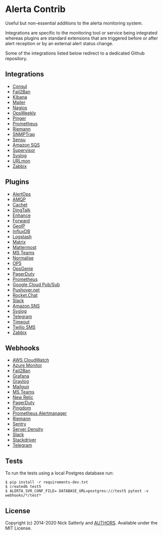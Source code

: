 Alerta Contrib
==============

Useful but non-essential additions to the alerta monitoring system.

Integrations are specific to the monitoring tool or service
being integrated whereas plugins are standard extensions that are
triggered before or after alert reception or by an external alert
status change.

Some of the integrations listed below redirect to a dedicated
Github repository.

Integrations
------------

  * [Consul](integrations/consul)
  * [Fail2Ban](integrations/fail2ban)
  * [Kibana](https://github.com/nicholasprado/alerta-io/kibana-alerta)
  * [Mailer](integrations/mailer)
  * [Nagios](https://github.com/nicholasprado/alerta-io/nagios-alerta)
  * [OpsWeekly](integrations/opsweekly)
  * [Pinger](integrations/pinger)
  * [Prometheus](https://github.com/nicholasprado/alerta-io/prometheus-config)
  * [Riemann](https://github.com/nicholasprado/alerta-io/riemann-alerta)
  * [SNMPTrap](integrations/snmptrap)
  * [Sensu](https://github.com/nicholasprado/alerta-io/sensu-alerta)
  * [Amazon SQS](integrations/sqs)
  * [Supervisor](integrations/supervisor)
  * [Syslog](integrations/syslog)
  * [URLmon](integrations/urlmon)
  * [Zabbix](https://github.com/nicholasprado/alerta-io/zabbix-alerta)

Plugins
-------

  * [AlertOps](plugins/alertops)
  * [AMQP](plugins/amqp)
  * [Cachet](plugins/cachet)
  * [DingTalk](plugins/dingtalk)
  * [Enhance](plugins/enhance)
  * [Forward](plugins/forward)
  * [GeoIP](plugins/geoip)
  * [InfluxDB](plugins/influxdb)
  * [Logstash](plugins/logstash)
  * [Matrix](plugins/matrix)
  * [Mattermost](plugins/mattermost)
  * [MS Teams](plugins/msteams)
  * [Normalise](plugins/normalise)
  * [OP5](plugins/op5)
  * [OpsGenie](plugins/opsgenie)
  * [PagerDuty](plugins/pagerduty)
  * [Prometheus](plugins/prometheus)
  * [Google Cloud Pub/Sub](plugins/pubsub)
  * [Pushover.net](plugins/pushover)
  * [Rocket.Chat](plugins/rocketchat)
  * [Slack](plugins/slack)
  * [Amazon SNS](plugins/sns)
  * [Syslog](plugins/syslog)
  * [Telegram](plugins/telegram)
  * [Timeout](plugins/timeout)
  * [Twilio SMS](plugins/twilio)
  * [Zabbix](plugins/zabbix)

Webhooks
--------

  * [AWS CloudWatch](https://github.com/nicholasprado/alerta-io/alerta/blob/master/alerta/webhooks/cloudwatch.py)
  * [Azure Monitor](webhooks/azuremonitor)
  * [Fail2Ban](webhooks/fail2ban)
  * [Grafana](https://github.com/nicholasprado/alerta-io/alerta/blob/master/alerta/webhooks/grafana.py)
  * [Graylog](https://github.com/nicholasprado/alerta-io/alerta/blob/master/alerta/webhooks/graylog.py)
  * [Mailgun](webhooks/mailgun)
  * [MS Teams](webhooks/msteams)
  * [New Relic](https://github.com/nicholasprado/alerta-io/alerta/blob/master/alerta/webhooks/newrelic.py)
  * [PagerDuty](https://github.com/nicholasprado/alerta-io/alerta/blob/master/alerta/webhooks/pagerduty.py)
  * [Pingdom](https://github.com/nicholasprado/alerta-io/alerta/blob/master/alerta/webhooks/pingdom.py)
  * [Prometheus Alertmanager](https://github.com/nicholasprado/alerta-io/alerta/blob/master/alerta/webhooks/prometheus.py)
  * [Riemann](https://github.com/nicholasprado/alerta-io/alerta/blob/master/alerta/webhooks/riemann.py)
  * [Sentry](webhooks/sentry)
  * [Server Density](https://github.com/nicholasprado/alerta-io/alerta/blob/master/alerta/webhooks/serverdensity.py)
  * [Slack](https://github.com/nicholasprado/alerta-io/alerta/blob/master/alerta/webhooks/slack.py)
  * [Stackdriver](https://github.com/nicholasprado/alerta-io/alerta/blob/master/alerta/webhooks/stackdriver.py)
  * [Telegram](https://github.com/nicholasprado/alerta-io/alerta/blob/master/alerta/webhooks/telegram.py)

Tests
-----

To run the tests using a local Postgres database run:

    $ pip install -r requirements-dev.txt
    $ createdb test5
    $ ALERTA_SVR_CONF_FILE= DATABASE_URL=postgres:///test5 pytest -v webhooks/*/test*

License
-------

Copyright (c) 2014-2020 Nick Satterly and [AUTHORS](AUTHORS). Available under the MIT License.
